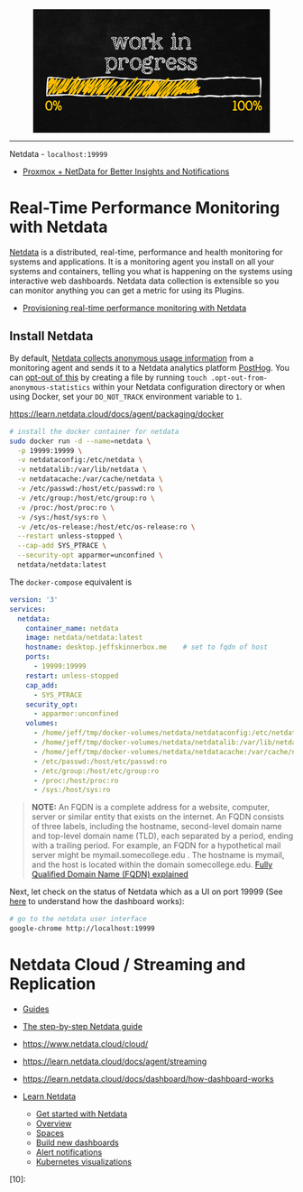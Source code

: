 <!--
Maintainer:   jeffskinnerbox@yahoo.com / www.jeffskinnerbox.me
Version:      0.0.0
-->


<div align="center">
<img src="https://raw.githubusercontent.com/jeffskinnerbox/blog/main/content/images/banners-bkgrds/work-in-progress.jpg" title="These materials require additional work and are not ready for general use." align="center" width=420px height=219px>
</div>


-----



Netdata - `localhost:19999`


* [Proxmox + NetData for Better Insights and Notifications](https://dbtechreviews.com/2023/12/06/proxmox-real-time-monitoring-ne/)


# Real-Time Performance Monitoring with Netdata

[Netdata][01] is a distributed, real-time, performance and health monitoring for systems and applications.
It is a monitoring agent you install on all your systems and containers,
telling you what is happening on the systems using interactive web dashboards.
Netdata data collection is extensible so you can monitor anything you can get a metric for using its Plugins.


* [Provisioning real-time performance monitoring with Netdata](https://appfleet.com/blog/provisioning-real-time-performance-monitoring-with-netdata-on-gcp/)

## Install Netdata

By default, [Netdata collects anonymous usage information][02]
from a monitoring agent and sends it to a Netdata analytics platform [PostHog][03].
You can [opt-out of this][04] by creating a file by running
`touch .opt-out-from-anonymous-statistics` within your Netdata configuration directory
or when using Docker, set your `DO_NOT_TRACK` environment variable to `1`.

<https://learn.netdata.cloud/docs/agent/packaging/docker>

```bash
# install the docker container for netdata
sudo docker run -d --name=netdata \
  -p 19999:19999 \
  -v netdataconfig:/etc/netdata \
  -v netdatalib:/var/lib/netdata \
  -v netdatacache:/var/cache/netdata \
  -v /etc/passwd:/host/etc/passwd:ro \
  -v /etc/group:/host/etc/group:ro \
  -v /proc:/host/proc:ro \
  -v /sys:/host/sys:ro \
  -v /etc/os-release:/host/etc/os-release:ro \
  --restart unless-stopped \
  --cap-add SYS_PTRACE \
  --security-opt apparmor=unconfined \
  netdata/netdata:latest
```

The `docker-compose` equivalent is

```yaml
version: '3'
services:
  netdata:
    container_name: netdata
    image: netdata/netdata:latest
    hostname: desktop.jeffskinnerbox.me    # set to fqdn of host
    ports:
      - 19999:19999
    restart: unless-stopped
    cap_add:
      - SYS_PTRACE
    security_opt:
      - apparmor:unconfined
    volumes:
      - /home/jeff/tmp/docker-volumes/netdata/netdataconfig:/etc/netdata
      - /home/jeff/tmp/docker-volumes/netdata/netdatalib:/var/lib/netdata
      - /home/jeff/tmp/docker-volumes/netdata/netdatacache:/var/cache/netdata
      - /etc/passwd:/host/etc/passwd:ro
      - /etc/group:/host/etc/group:ro
      - /proc:/host/proc:ro
      - /sys:/host/sys:ro
```

>**NOTE:** An FQDN is a complete address for a website, computer, server or similar entity that exists on the internet. An FQDN consists of three labels, including the hostname, second-level domain name and top-level domain name (TLD), each separated by a period, ending with a trailing period.
>For example, an FQDN for a hypothetical mail server might be mymail.somecollege.edu . The hostname is mymail, and the host is located within the domain somecollege.edu.
>[Fully Qualified Domain Name (FQDN) explained](https://www.ionos.com/digitalguide/domains/domain-administration/fqdn-fully-qualified-domain-name/)

Next, let check on the status of Netdata which as a UI on port 19999
(See [here][05] to understand how the dashboard works):

```bash
# go to the netdata user interface
google-chrome http://localhost:19999
```

# Netdata Cloud / Streaming and Replication

* [Guides](https://learn.netdata.cloud/guides/)
* [The step-by-step Netdata guide](https://learn.netdata.cloud/guides/step-by-step/step-00)
* <https://www.netdata.cloud/cloud/>
* <https://learn.netdata.cloud/docs/agent/streaming>
* <https://learn.netdata.cloud/docs/dashboard/how-dashboard-works>

* [Learn Netdata](https://learn.netdata.cloud)
  * [Get started with Netdata](https://learn.netdata.cloud/docs/get-started)
  * [Overview](https://learn.netdata.cloud/docs/visualize/overview-infrastructure)
  * [Spaces](https://learn.netdata.cloud/docs/cloud/spaces)
  * [Build new dashboards](https://learn.netdata.cloud/docs/cloud/visualize/dashboards)
  * [Alert notifications](https://learn.netdata.cloud/docs/cloud/alerts-notifications/notifications)
  * [Kubernetes visualizations](https://learn.netdata.cloud/docs/cloud/visualize/kubernetes)






[01]:https://appfleet.com/blog/provisioning-real-time-performance-monitoring-with-netdata-on-gcp/
[02]:https://learn.netdata.cloud/docs/agent/anonymous-statistics
[03]:https://posthog.com/
[04]:https://learn.netdata.cloud/docs/agent/anonymous-statistics#opt-out
[05]:https://learn.netdata.cloud/docs/dashboard/how-dashboard-works
[06]:
[07]:
[08]:
[09]:
[10]:
